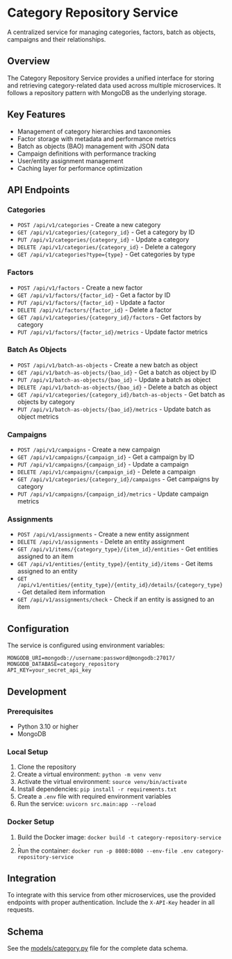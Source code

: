 # Category Repository Service

A centralized service for managing categories, factors, batch as objects, campaigns and their relationships.

## Overview

The Category Repository Service provides a unified interface for storing and retrieving category-related data used across multiple microservices. It follows a repository pattern with MongoDB as the underlying storage.

## Key Features

- Management of category hierarchies and taxonomies
- Factor storage with metadata and performance metrics
- Batch as objects (BAO) management with JSON data
- Campaign definitions with performance tracking
- User/entity assignment management
- Caching layer for performance optimization

## API Endpoints

### Categories

- `POST /api/v1/categories` - Create a new category
- `GET /api/v1/categories/{category_id}` - Get a category by ID
- `PUT /api/v1/categories/{category_id}` - Update a category
- `DELETE /api/v1/categories/{category_id}` - Delete a category
- `GET /api/v1/categories?type={type}` - Get categories by type

### Factors

- `POST /api/v1/factors` - Create a new factor
- `GET /api/v1/factors/{factor_id}` - Get a factor by ID
- `PUT /api/v1/factors/{factor_id}` - Update a factor
- `DELETE /api/v1/factors/{factor_id}` - Delete a factor
- `GET /api/v1/categories/{category_id}/factors` - Get factors by category
- `PUT /api/v1/factors/{factor_id}/metrics` - Update factor metrics

### Batch As Objects

- `POST /api/v1/batch-as-objects` - Create a new batch as object
- `GET /api/v1/batch-as-objects/{bao_id}` - Get a batch as object by ID
- `PUT /api/v1/batch-as-objects/{bao_id}` - Update a batch as object
- `DELETE /api/v1/batch-as-objects/{bao_id}` - Delete a batch as object
- `GET /api/v1/categories/{category_id}/batch-as-objects` - Get batch as objects by category
- `PUT /api/v1/batch-as-objects/{bao_id}/metrics` - Update batch as object metrics

### Campaigns

- `POST /api/v1/campaigns` - Create a new campaign
- `GET /api/v1/campaigns/{campaign_id}` - Get a campaign by ID
- `PUT /api/v1/campaigns/{campaign_id}` - Update a campaign
- `DELETE /api/v1/campaigns/{campaign_id}` - Delete a campaign
- `GET /api/v1/categories/{category_id}/campaigns` - Get campaigns by category
- `PUT /api/v1/campaigns/{campaign_id}/metrics` - Update campaign metrics

### Assignments

- `POST /api/v1/assignments` - Create a new entity assignment
- `DELETE /api/v1/assignments` - Delete an entity assignment
- `GET /api/v1/items/{category_type}/{item_id}/entities` - Get entities assigned to an item
- `GET /api/v1/entities/{entity_type}/{entity_id}/items` - Get items assigned to an entity
- `GET /api/v1/entities/{entity_type}/{entity_id}/details/{category_type}` - Get detailed item information
- `GET /api/v1/assignments/check` - Check if an entity is assigned to an item

## Configuration

The service is configured using environment variables:

```
MONGODB_URI=mongodb://username:password@mongodb:27017/
MONGODB_DATABASE=category_repository
API_KEY=your_secret_api_key
```

## Development

### Prerequisites

- Python 3.10 or higher
- MongoDB

### Local Setup

1. Clone the repository
2. Create a virtual environment: `python -m venv venv`
3. Activate the virtual environment: `source venv/bin/activate`
4. Install dependencies: `pip install -r requirements.txt`
5. Create a `.env` file with required environment variables
6. Run the service: `uvicorn src.main:app --reload`

### Docker Setup

1. Build the Docker image: `docker build -t category-repository-service .`
2. Run the container: `docker run -p 8080:8080 --env-file .env category-repository-service`

## Integration

To integrate with this service from other microservices, use the provided endpoints with proper authentication. Include the `X-API-Key` header in all requests.

## Schema

See the [models/category.py](./src/models/category.py) file for the complete data schema. 